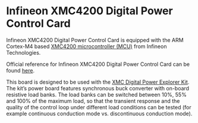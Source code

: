 # Infineon XMC4200 Digital Power Control Card

Infineon XMC4200 Digital Power Control Card is equipped with the ARM Cortex-M4 based  [XMC4200 microcontroller (MCU)](https://www.infineon.com/dgdl/xmc4100_xmc4200_rm_v1.5_2014_04.pdf?fileId=db3a30433afc7e3e013b3c44ccd35c20&ack=t)  from Infineon Technologies.

Official reference for Infineon XMC4200 Digital Power Control Card can be found  [here](https://www.infineon.com/dgdl/Infineon-XMC4200_Microcontroller_Digital_Power_Control_Card_User_Manual-UM-v01_01-EN.pdf?fileId=5546d4625185e0e201518bf18e663e3b).

This board is designed to be used with the [XMC Digital Power Explorer Kit](https://www.infineon.com/cms/en/product/evaluation-boards/kit_xmc_dp_exp_01/). The kit’s power board features synchronous buck converter with on-board resistive load banks. The load banks can be switched between 10%, 55% and 100% of the maximum load, so that the transient response and the quality of the control loop under different load conditions can be tested (for example continuous conduction mode vs. discontinuous conduction mode).
<!--stackedit_data:
eyJoaXN0b3J5IjpbLTE2ODYxNzYxMTldfQ==
-->